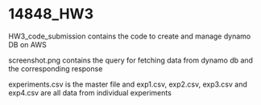 # 14848_HW3

HW3_code_submission contains the code to create and manage dynamo DB on AWS

screenshot.png contains the query for fetching data from dynamo db and the corresponding response

experiments.csv is the master file and exp1.csv, exp2.csv, exp3.csv and exp4.csv are all data from individual experiments
